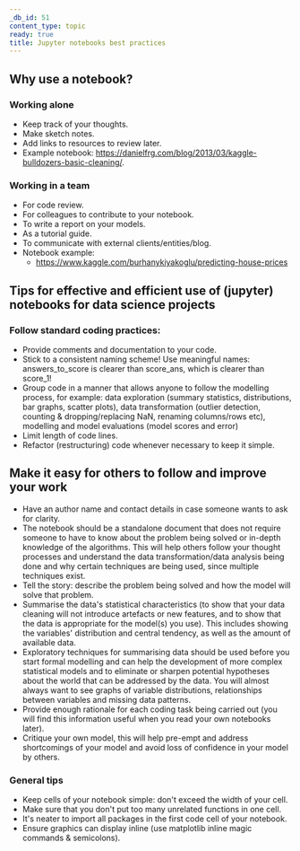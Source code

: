 ```yaml
---
_db_id: 51
content_type: topic
ready: true
title: Jupyter notebooks best practices
---
```


## Why use a notebook?

### Working alone

- Keep track of your thoughts.
- Make sketch notes.
- Add links to resources to review later.
- Example notebook: https://danielfrg.com/blog/2013/03/kaggle-bulldozers-basic-cleaning/.

### Working in a team

- For code review.
- For colleagues to contribute to your notebook.
- To write a report on your models.
- As a tutorial guide.
- To communicate with external clients/entities/blog.
- Notebook example:
  - https://www.kaggle.com/burhanykiyakoglu/predicting-house-prices

## Tips for effective and efficient use of (jupyter) notebooks for data science projects

### Follow standard coding practices:

- Provide comments and documentation to your code.
- Stick to a consistent naming scheme! Use meaningful names: answers_to_score is clearer than score_ans, which is clearer than score_1!
- Group code in a manner that allows anyone to follow the modelling process, for example: data exploration (summary statistics, distributions, bar graphs, scatter plots), data transformation (outlier detection, counting & dropping/replacing NaN, renaming columns/rows etc), modelling and model evaluations (model scores and error)
- Limit length of code lines.
- Refactor (restructuring) code whenever necessary to keep it simple.

## Make it easy for others to follow and improve your work

- Have an author name and contact details in case someone wants to ask for clarity.
- The notebook should be a standalone document that does not require someone to have to know about the problem being solved or in-depth knowledge of the algorithms. This will help others follow your thought processes and understand the data transformation/data analysis being done and why certain techniques are being used, since multiple techniques exist.
- Tell the story: describe the problem being solved and how the model will solve that problem.
- Summarise the data's statistical characteristics (to show that your data cleaning will not introduce artefacts or new features, and to show that the data is appropriate for the model(s) you use). This includes showing the variables' distribution and central tendency, as well as the amount of available data.
- Exploratory techniques for summarising data should be used before you start formal modelling and can help the development of more complex statistical models and to eliminate or sharpen potential hypotheses about the world that can be addressed by the data. You will almost always want to see graphs of variable distributions, relationships between variables and missing data patterns.
- Provide enough rationale for each coding task being carried out (you will find this information useful when you read your own notebooks later).
- Critique your own model, this will help pre-empt and address shortcomings of your model and avoid loss of confidence in your model by others.

### General tips

- Keep cells of your notebook simple: don't exceed the width of your cell.
- Make sure that you don't put too many unrelated functions in one cell.
- It's neater to import all packages in the first code cell of your notebook.
- Ensure graphics can display inline (use matplotlib inline magic commands & semicolons).
